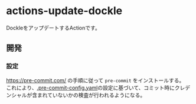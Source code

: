 # actions-update-dockle
DockleをアップデートするActionです。

## 開発

### 設定

<https://pre-commit.com/> の手順に従って `pre-commit` をインストールする。  
これにより、[.pre-commit-config.yaml](.pre-commit-config.yaml)の設定に基づいて、コミット時にクレデンシャルが含まれていないかの検査が行われるようになる。
